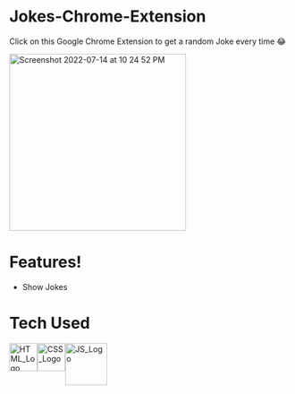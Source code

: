 # Jokes-Chrome-Extension

Click on this Google Chrome Extension to get a random Joke every time 😂

<img width="316" alt="Screenshot 2022-07-14 at 10 24 52 PM" src="https://user-images.githubusercontent.com/16948492/179041903-90028643-853a-4cbc-a972-f1f41824330a.png">



# Features!

 - Show Jokes

# Tech Used
 <div style="display: flex;">
   <a href="https://reactjs.org">
     <img src="https://www.w3.org/html/logo/downloads/HTML5_Badge_512.png" alt="HTML_Logo" width="50"/>
   </a>
   <a href="https://reactjs.org">
     <img src="https://upload.wikimedia.org/wikipedia/commons/thumb/6/62/CSS3_logo.svg/800px-CSS3_logo.svg.png" alt="CSS_Logo" width="50"/>
   </a>
   <a href="https://www.javascript.com">
    <img src="http://code-institute-org.github.io/Full-Stack-Web-Developer-Stream-0/assets/javascript.png" alt="JS_Logo" width="75"/>
   </a>
 </div>
